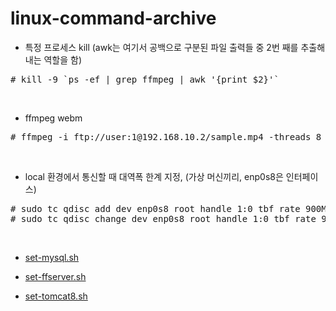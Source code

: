 # linux-command-archive

* 특정 프로세스 kill (awk는 여기서 공백으로 구분된 파일 출력들 중 2번 째를 추출해내는 역할을 함)

<pre>
# kill -9 `ps -ef | grep ffmpeg | awk '{print $2}'`
</pre>

<br/>

* ffmpeg webm

<pre>
# ffmpeg -i ftp://user:1@192.168.10.2/sample.mp4 -threads 8 -cpu-used 5 -deadline realtime -an http://localhost:12390/feed1.ffm
</pre>


<br/>

* local 환경에서 통신할 때 대역폭 한계 지정,  (가상 머신끼리, enp0s8은 인터페이스)

<pre>
# sudo tc qdisc add dev enp0s8 root handle 1:0 tbf rate 900Mbit burst 500k latency 1ms
# sudo tc qdisc change dev enp0s8 root handle 1:0 tbf rate 900Mbit burst 500k latency 1ms
</pre>


<br/>

* [set-mysql.sh](/sh/set-mysql.sh)

* [set-ffserver.sh](/sh/set-ffserver.sh)

* [set-tomcat8.sh](/sh/set-tomcat8.sh)
